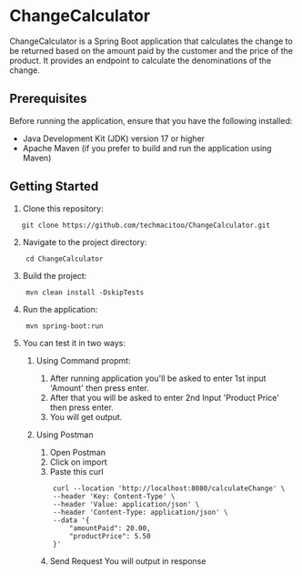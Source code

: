 # ChangeCalculator  

ChangeCalculator is a Spring Boot application that calculates the change to be returned based on the amount paid by the customer and the price of the product. It provides an endpoint to calculate the denominations of the change.

## Prerequisites

Before running the application, ensure that you have the following installed:

- Java Development Kit (JDK) version 17 or higher
- Apache Maven (if you prefer to build and run the application using Maven)

## Getting Started

1. Clone this repository:
```
   git clone https://github.com/techmacitoo/ChangeCalculator.git
```

2. Navigate to the project directory:
```
    cd ChangeCalculator
```

3. Build the project:
```
    mvn clean install -DskipTests
```

4. Run the application:
```
    mvn spring-boot:run
```

5. You can test it in two ways:
    1. Using Command propmt:
       1. After running application you'll be asked to enter 1st input 'Amount' then press enter.
       2. After that you will be asked to enter 2nd Input 'Product Price' then press enter.
       3. You will get output.
    
    2. Using Postman
        1. Open Postman
        2. Click on import 
        3. Paste this curl
        ```  
            curl --location 'http://localhost:8080/calculateChange' \
            --header 'Key: Content-Type' \
            --header 'Value: application/json' \
            --header 'Content-Type: application/json' \
            --data '{
                "amountPaid": 20.00,
                "productPrice": 5.50
            }'
        ```  
        4. Send Request
            You will output in response

